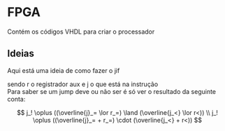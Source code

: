 # FPGA
Contém os códigos VHDL para criar o processador

## Ideias
Aqui está uma ideia de como fazer o jif

sendo r o registrador aux e j o que está na instrução\
Para saber se um jump deve ou não ser é só ver o resultado da seguinte conta:

$$
j_! \oplus ((\overline{j}_= \lor r_=) \land (\overline{j_<} \lor r<)) \\
j_! \oplus ((\overline{j}_= + r_=) \cdot (\overline{j_<} + r<))
$$
